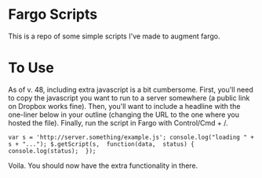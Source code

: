 # Fargo Scripts

This is a repo of some simple scripts I've made to augment fargo.

# To Use

As of v. 48, including extra javascript is a bit cumbersome. First, you'll need to copy the javascript you want to run to a server somewhere (a public link on Dropbox works fine). Then, you'll want to include a headline with the one-liner below in your outline (changing the URL to the one where you hosted the file). Finally, run the script in Fargo with Control/Cmd + /. 

    var s = 'http://server.something/example.js'; console.log("loading " + s + "..."); $.getScript(s,  function(data,  status) { console.log(status);  });

Voila. You should now have the extra functionality in there.
